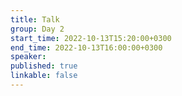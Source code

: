 ```yaml
---
title: Talk
group: Day 2
start_time: 2022-10-13T15:20:00+0300
end_time: 2022-10-13T16:00:00+0300
speaker:
published: true
linkable: false
---
```

